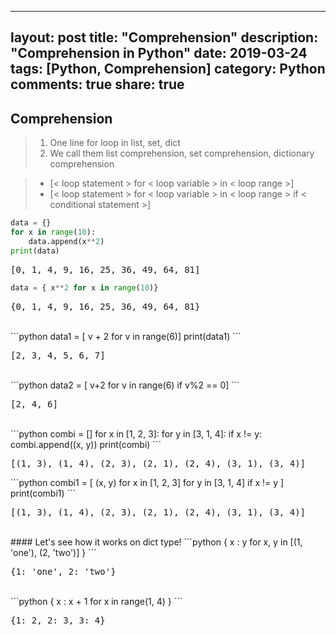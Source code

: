 
---
layout: post
title: "Comprehension"
description: "Comprehension in Python"
date: 2019-03-24
tags: [Python, Comprehension]
category: Python
comments: true
share: true
---
## Comprehension
> 1. One line for loop in list, set, dict
> 2. We call them list comprehension, set comprehension, dictionary comprehension

> - [< loop statement > for < loop variable > in < loop range >]
> - [< loop statement > for < loop variable > in < loop range > 
		if < conditional statement >]
```python
data = {}
for x in range(10):
	data.append(x**2)
print(data)
```
<pre class="output">
[0, 1, 4, 9, 16, 25, 36, 49, 64, 81] </pre>
```python
data = { x**2 for x in range(10)}
```
<pre class="output">
{0, 1, 4, 9, 16, 25, 36, 49, 64, 81} </pre>
<br>
```python
data1 = [ v + 2 for v in range(6)]
print(data1)
```
<pre class="output">
[2, 3, 4, 5, 6, 7] </pre>
<br>
```python
data2 = [ v+2 for v in range(6) if v%2 == 0]
```
<pre class="output">
[2, 4, 6] </pre>
<br>
```python
combi = []
for x in [1, 2, 3]:
	for y in [3, 1, 4]:
		if x != y:
			combi.append((x, y))
print(combi)
```
<pre class="output">
[(1, 3), (1, 4), (2, 3), (2, 1), (2, 4), (3, 1), (3, 4)] </pre>
```python
combi1 = [ (x, y) for x in [1, 2, 3] for y in [3, 1, 4] if x != y ]
print(combi1)
```
<pre class="output">
[(1, 3), (1, 4), (2, 3), (2, 1), (2, 4), (3, 1), (3, 4)] </pre>
<br>
#### Let's see how it works on dict type!
```python
{ x : y for x, y in [(1, 'one'), (2, 'two')] } 
```
<pre class="output">
{1: 'one', 2: 'two'} </pre>
<br>
```python
{ x : x + 1 for x in range(1, 4) }
```
<pre class="output">
{1: 2, 2: 3, 3: 4} </pre>
<br>
